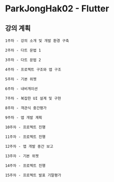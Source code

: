 # ParkJongHak02 - Flutter

 
## 강의 계획
```
1주차 - 강의 소개 및 개발 환경 구축            
```       
```  
2주차 - 다트 문법 1 
```       
```    
3주차 - 다트 문법 2
```                  
```  
4주차 - 프로젝트 구조와 앱 구조 
```
```   
5주차 - 기본 위젯 
```
```
6주차 - 내비게이션
```
```
7주차 - 복잡한 UI 설계 및 구현
```
```
8주차 - 객관식 중간평가
```
```
9주차 - 앱 개발 계획
```
```
10주차 - 프로젝트 진행
```
```
11주차 - 프로젝트 진행
```
```
12주차 - 앱 개발 중간 보고
```
```
13주차 - 기본 위젯
```
```
14주차 - 프로젝트 진행
```
```
15주차 - 프로젝트 발표 기말평가
```
